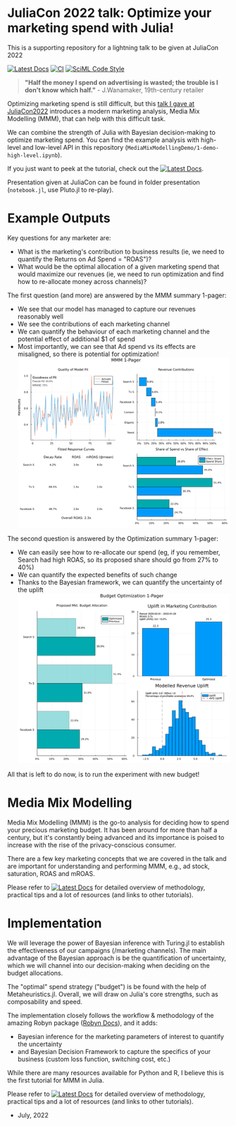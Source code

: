 # JuliaCon 2022 talk: Optimize your marketing spend with Julia!

This is a supporting repository for a lightning talk to be given at JuliaCon 2022

[![Latest Docs](https://img.shields.io/badge/docs-latest-blue.svg)](https://svilupp.github.io/JuliaCon2022/dev/)
[![CI](https://github.com/svilupp/JuliaCon2022/actions/workflows/CI.yml/badge.svg)](https://github.com/svilupp/JuliaCon2022/actions/workflows/CI.yml)
[![SciML Code Style](https://img.shields.io/static/v1?label=code%20style&message=SciML&color=9558b2&labelColor=389826)](https://github.com/SciML/SciMLStyle)

> **"Half the money I spend on advertising is wasted; the trouble is I don't know which half."**
\- J.Wanamaker, 19th-century retailer

Optimizing marketing spend is still difficult, but this [talk I gave at JuliaCon2022](https://youtu.be/nzR5duccxTg) introduces a modern marketing analysis, Media Mix Modelling (MMM), that can help with this difficult task.

We can combine the strength of Julia with Bayesian decision-making to optimize marketing spend.
You can find the example analysis with high-level and low-level API in this repository (`MediaMixModellingDemo/1-demo-high-level.ipynb`). 

If you just want to peek at the tutorial, check out the [![Latest Docs](https://img.shields.io/badge/docs-latest-blue.svg)](https://svilupp.github.io/JuliaCon2022/dev/).

Presentation given at JuliaCon can be found in folder presentation (`notebook.jl`, use Pluto.jl to re-play).

# Example Outputs
Key questions for any marketer are: 
- What is the marketing's contribution to business results (ie, we need to quantify the Returns on Ad Spend = "ROAS")?
- What would be the optimal allocation of a given marketing spend that would maximize our revenues (ie, we need to run optimization and find how to re-allocate money across channels)?

The first question (and more) are answered by the MMM summary 1-pager:
- We see that our model has managed to capture our revenues reasonably well
- We see the contributions of each marketing channel
- We can quantify the behaviour of each marketing channel and the potential effect of additional $1 of spend
- Most importantly, we can see that Ad spend vs its effects are misaligned, so there is potential for optimization!
![Media Mix Modelling 1-pager summary](/MediaMixModellingDemo/presentation/assets/mmm-1pager_5.png "Media Mix Modelling 1-Pager Summary")

The second question is answered by the Optimization summary 1-pager:
- We can easily see how to re-allocate our spend (eg, if you remember, Search had high ROAS, so its proposed share should go from 27% to 40%)
- We can quantify the expected benefits of such change
- Thanks to the Bayesian framework, we can quantify the uncertainty of the uplift 
![Optimized Marketing Budget 1-pager summary](/MediaMixModellingDemo/presentation/assets/optimization-1pager_4.png "Optimized Marketing Budget 1-Pager Summary")

All that is left to do now, is to run the experiment with new budget!

# Media Mix Modelling
Media Mix Modelling (MMM) is the go-to analysis for deciding how to spend your precious marketing budget. It has been around for more than half a century, but it's constantly being advanced and its importance is poised to increase with the rise of the privacy-conscious consumer.

There are a few key marketing concepts that we are covered in the talk and are important for understanding and performing MMM, e.g., ad stock, saturation, ROAS and mROAS.

Please refer to [![Latest Docs](https://img.shields.io/badge/docs-latest-blue.svg)](https://svilupp.github.io/JuliaCon2022/dev/) for detailed overview of methodology, practical tips and a lot of resources (and links to other tutorials). 

# Implementation
We will leverage the power of Bayesian inference with Turing.jl to establish the effectiveness of our campaigns (/marketing channels). The main advantage of the Bayesian approach is be the quantification of uncertainty, which we will channel into our decision-making when deciding on the budget allocations.

The "optimal" spend strategy ("budget") is be found with the help of Metaheuristics.jl.
Overall, we will draw on Julia's core strengths, such as composability and speed.

The implementation closely follows the workflow & methodology of the amazing Robyn package ([Robyn Docs](https://facebookexperimental.github.io/Robyn/docs/quick-start/)), and it adds:
- Bayesian inference for the marketing parameters of interest to quantify the uncertainty
- and Bayesian Decision Framework to capture the specifics of your business (custom loss function, switching cost, etc.)

While there are many resources available for Python and R, I believe this is the first tutorial for MMM in Julia.

Please refer to [![Latest Docs](https://img.shields.io/badge/docs-latest-blue.svg)](https://svilupp.github.io/JuliaCon2022/dev/) for detailed overview of methodology, practical tips and a lot of resources (and links to other tutorials). 

- July, 2022